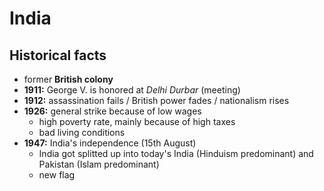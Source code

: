 # India

## Historical facts

- former **British colony**
- **1911:** George V. is honored at *Delhi Durbar* (meeting)
- **1912:** assassination fails / British power fades / nationalism rises
- **1926:** general strike because of low wages
	- high poverty rate, mainly because of high taxes
	- bad living conditions
- **1947:** India's independence (15th August)
	- India got splitted up into today's India (Hinduism predominant) and Pakistan (Islam predominant)
	- new flag

<!--stackedit_data:
eyJoaXN0b3J5IjpbLTM3ODMyNDc5MiwxMzMyNjQxMjU4LDEyNj
YyMDc4NTddfQ==
-->